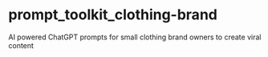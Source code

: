 # prompt_toolkit_clothing-brand
AI powered ChatGPT prompts for small clothing brand owners to create viral content 
